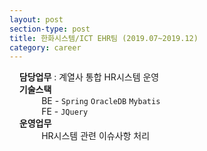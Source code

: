 ```yaml
---
layout: post
section-type: post
title: 한화시스템/ICT EHR팀 (2019.07~2019.12) 
category: career
---
```


&nbsp;&nbsp;&nbsp;&nbsp;**담당업무** : 계열사 통합 HR시스템 운영 <br/>
&nbsp;&nbsp;&nbsp;&nbsp;**기술스택**<br>
&nbsp;&nbsp;&nbsp;&nbsp;&nbsp;&nbsp;&nbsp;&nbsp;&nbsp;&nbsp;&nbsp;&nbsp;
   BE - `Spring` `OracleDB` `Mybatis`  <br>
&nbsp;&nbsp;&nbsp;&nbsp;&nbsp;&nbsp;&nbsp;&nbsp;&nbsp;&nbsp;&nbsp;&nbsp;
   FE - `JQuery` <br>
&nbsp;&nbsp;&nbsp;&nbsp;**운영업무**<br>
&nbsp;&nbsp;&nbsp;&nbsp;&nbsp;&nbsp;&nbsp;&nbsp;&nbsp;&nbsp;&nbsp;&nbsp;
   HR시스템 관련 이슈사항 처리


